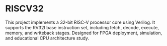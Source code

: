 # RISCV32
This project implements a 32-bit RISC-V processor core using Verilog. It supports the RV32I base instruction set, including fetch, decode, execute, memory, and writeback stages. Designed for FPGA deployment, simulation, and educational CPU architecture study.
